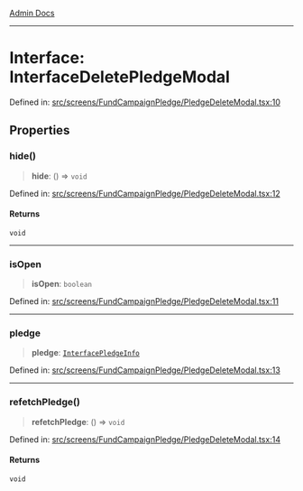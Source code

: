 [Admin Docs](/)

***

# Interface: InterfaceDeletePledgeModal

Defined in: [src/screens/FundCampaignPledge/PledgeDeleteModal.tsx:10](https://github.com/hustlernik/talawa-admin/blob/fe326ed17e0fa5ad916ff9f383f63b5d38aedc7b/src/screens/FundCampaignPledge/PledgeDeleteModal.tsx#L10)

## Properties

### hide()

> **hide**: () => `void`

Defined in: [src/screens/FundCampaignPledge/PledgeDeleteModal.tsx:12](https://github.com/hustlernik/talawa-admin/blob/fe326ed17e0fa5ad916ff9f383f63b5d38aedc7b/src/screens/FundCampaignPledge/PledgeDeleteModal.tsx#L12)

#### Returns

`void`

***

### isOpen

> **isOpen**: `boolean`

Defined in: [src/screens/FundCampaignPledge/PledgeDeleteModal.tsx:11](https://github.com/hustlernik/talawa-admin/blob/fe326ed17e0fa5ad916ff9f383f63b5d38aedc7b/src/screens/FundCampaignPledge/PledgeDeleteModal.tsx#L11)

***

### pledge

> **pledge**: [`InterfacePledgeInfo`](../../../../utils/interfaces/interfaces/InterfacePledgeInfo.md)

Defined in: [src/screens/FundCampaignPledge/PledgeDeleteModal.tsx:13](https://github.com/hustlernik/talawa-admin/blob/fe326ed17e0fa5ad916ff9f383f63b5d38aedc7b/src/screens/FundCampaignPledge/PledgeDeleteModal.tsx#L13)

***

### refetchPledge()

> **refetchPledge**: () => `void`

Defined in: [src/screens/FundCampaignPledge/PledgeDeleteModal.tsx:14](https://github.com/hustlernik/talawa-admin/blob/fe326ed17e0fa5ad916ff9f383f63b5d38aedc7b/src/screens/FundCampaignPledge/PledgeDeleteModal.tsx#L14)

#### Returns

`void`
